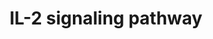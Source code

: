 ---
annotations:
- type: Pathway Ontology
  value: interleukin-2 signaling pathway
authors:
- A.Pandey
- MaintBot
- Christine Chichester
- Mkutmon
- Egonw
- Eweitz
description: IL-2 is a multifunctional cytokine with pleiotropic effects on several
  cells of the immune system. IL-2 was originally discovered as a T cell growth factor,
  but it was also found to have actions related to B cell proliferation, and cytolytic
  activity of natural killer cells. IL-2 also activates lymphokine activated killer
  cells. In contrast to its proliferative effects, IL-2 also has potent activity in
  a process known as activation-induced cell death. More recently, IL-2 was shown
  to promote tolerance through its effects on regulatory T cell development. IL-2
  clinically has anti-cancer effects as well as utility in supporting T cell numbers
  in HIV/AIDS. There are three classes of IL-2 receptors, binding IL-2 with low, intermediate,
  or high-affinity. The low affinity receptor (IL-2Rα alone) is not functional; signaling
  by IL-2 involves either the high affinity hetero-trimeric receptor containing IL-2Rα,
  IL-2Rβ and the common cytokine receptor gamma chain (originally named IL-2Rγ and
  now generally denoted as γc) or the intermediate affinity heterodimeric receptor
  composed of IL-2Rβ and γc. IL-2 stimulation induces the activation of the Janus
  family tyrosine kinases JAK1 and JAK3, which associate with IL-2Rβ and γc, respectively.
  These kinases in turn phosphorylate IL-2Rβ and induce tyrosine phosphorylation of
  STATs (signal transducers and activators of transcription) and various other downstream
  targets. The downstream signaling pathways activated by IL-2 also involves mitogen-activated
  protein kinase and phosphoinositide 3-kinase signaling modules, leading to both
  mitogenic and anti-apoptotic signals. Please access this pathway at [http://www.netpath.org/netslim/IL_2_pathway.html
  NetSlim] database. NetPath is a collaborative project between PandeyLab at Johns
  Hopkins University (http://pandeylab.igm.jhmi.edu) and the Institute of Bioinformatics
  (http://www.ibioinformatics.org). If you use this pathway, please cite the NetPath
  website until the pathway is published.
last-edited: 2021-05-16
organisms:
- Rattus norvegicus
redirect_from:
- /index.php/Pathway:WP569
- /instance/WP569
schema-jsonld:
- '@context': https://schema.org/
  '@id': https://wikipathways.github.io/pathways/WP569.html
  '@type': Dataset
  creator:
    '@type': Organization
    name: WikiPathways
  description: IL-2 is a multifunctional cytokine with pleiotropic effects on several
    cells of the immune system. IL-2 was originally discovered as a T cell growth
    factor, but it was also found to have actions related to B cell proliferation,
    and cytolytic activity of natural killer cells. IL-2 also activates lymphokine
    activated killer cells. In contrast to its proliferative effects, IL-2 also has
    potent activity in a process known as activation-induced cell death. More recently,
    IL-2 was shown to promote tolerance through its effects on regulatory T cell development.
    IL-2 clinically has anti-cancer effects as well as utility in supporting T cell
    numbers in HIV/AIDS. There are three classes of IL-2 receptors, binding IL-2 with
    low, intermediate, or high-affinity. The low affinity receptor (IL-2Rα alone)
    is not functional; signaling by IL-2 involves either the high affinity hetero-trimeric
    receptor containing IL-2Rα, IL-2Rβ and the common cytokine receptor gamma chain
    (originally named IL-2Rγ and now generally denoted as γc) or the intermediate
    affinity heterodimeric receptor composed of IL-2Rβ and γc. IL-2 stimulation induces
    the activation of the Janus family tyrosine kinases JAK1 and JAK3, which associate
    with IL-2Rβ and γc, respectively. These kinases in turn phosphorylate IL-2Rβ and
    induce tyrosine phosphorylation of STATs (signal transducers and activators of
    transcription) and various other downstream targets. The downstream signaling
    pathways activated by IL-2 also involves mitogen-activated protein kinase and
    phosphoinositide 3-kinase signaling modules, leading to both mitogenic and anti-apoptotic
    signals. Please access this pathway at [http://www.netpath.org/netslim/IL_2_pathway.html
    NetSlim] database. NetPath is a collaborative project between PandeyLab at Johns
    Hopkins University (http://pandeylab.igm.jhmi.edu) and the Institute of Bioinformatics
    (http://www.ibioinformatics.org). If you use this pathway, please cite the NetPath
    website until the pathway is published.
  keywords:
  - Plcb1
  - Mapkapk2
  - Stam
  - Map2k1
  - Itm2b
  - Il2ra
  - Icam1
  - Socs1
  - Nr3c1
  - Kras
  - Ets1
  - Stat5a
  - IL2RB
  - Crkl
  - Ets2
  - Tert
  - Stat1
  - Mapk1
  - Ptpn11
  - Pik3cd
  - IFNA1
  - Mapk3
  - Akt1
  - Syk
  - Raf1
  - Nfkb1
  - Irs2
  - Eif4e
  - Crk
  - Sos1
  - Il2rg
  - Pik3r2
  - Ptk2b
  - Mapk8
  - Mknk1
  - Pik3r1
  - Stam2
  - Jak2
  - Ybx1
  - Pik3cb
  - Gnb2l1
  - SHB
  - Prkcz
  - Nmi
  - Fyn
  - Rela
  - Stat3
  - Lyn
  - Mapk9
  - Bcl2
  - Creb1
  - Map2k2
  - Foxo3
  - Socs3
  - Chuk
  - Cd53
  - Ptpn6
  - Stat5b
  - Cbl
  - Hsp90aa1
  - Pik3cg
  - Jak3
  - Shc1
  - Lck
  - Eif3s9
  - Gab2
  - Irs1
  - Vav1
  - Mtor
  - Il2
  - Rps6kb1
  - Grb2
  - Jak1
  - PIK3CA
  - Mapk14
  - Cish
  license: CC0
  name: IL-2 signaling pathway
seo: CreativeWork
title: IL-2 signaling pathway
wpid: WP569
---